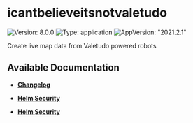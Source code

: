 # icantbelieveitsnotvaletudo

![Version: 8.0.0](https://img.shields.io/badge/Version-8.0.0-informational?style=flat-square) ![Type: application](https://img.shields.io/badge/Type-application-informational?style=flat-square) ![AppVersion: "2021.2.1"](https://img.shields.io/badge/AppVersion-"2021.2.1"-informational?style=flat-square)

Create live map data from Valetudo powered robots

## Available Documentation

- [**Changelog**](CHANGELOG)

- [**Helm Security**](container-security)

- [**Helm Security**](helm-security)

